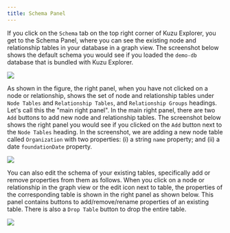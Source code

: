 ```yaml
---
title: Schema Panel
---
```


If you click on the `Schema` tab on the top right corner of Kuzu Explorer, you get to the Schema Panel,
where you can see the existing node and relationship tables in your database in a graph view.
The screenshot below shows the default schema you would see if you loaded the `demo-db` database that is bundled
with Kuzu Explorer.

<img src="/img/visualization/schema-panel.png" />

As shown in the figure, the right panel, when you have not clicked on a node or relationship, shows the set of
node and relationship tables under `Node Tables` and `Relationship Tables`, and `Relationship Groups` headings. Let's call this the "main right panel".
In the main right panel, there are two `Add` buttons to add new node and relationship tables. The screenshot below shows the
right panel you would see if you clicked on the `Add` button next to the `Node Tables` heading. In the screenshot,
we are adding a new node table called `Organization` with two properties: (i) a string `name` property; and
(ii) a date `foundationDate` property.

<img src="/img/visualization/new-node-table-panel.png" />

You can also edit the schema of your existing tables, specifically
add or remove properties from them as follows. When you click on a node or relationship in the
graph view or the edit icon next to table, the properties of the corresponding table is shown
in the right panel as shown below. This panel contains buttons to add/remove/rename properties of an existing table.
There is also a `Drop Table` button to drop the entire table.

<img src="/img/visualization/table-editing-panel.png" />
